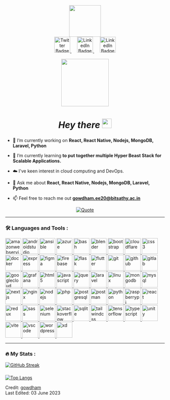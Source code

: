 
<div id="header" align="center">
  <img src="https://media.giphy.com/media/hqU2KkjW5bE2v2Z7Q2/giphy.gif" width="100"/>

  <div id="badges">
    <a href="https://twitter.com/Gowdham_surya/">
      <img src="https://user-images.githubusercontent.com/103630404/181740594-a5ce2f18-b241-4af0-b185-9861be749799.png" width="50px" alt="Twitter Badge"/>
    </a>
    &emsp;
    <a href="https://www.linkedin.com/in/gowdhamp/">
      <img src="https://user-images.githubusercontent.com/103630404/181175782-37f58596-db4d-4a4e-861b-95779241f8a7.png" width="50px" alt="LinkedIn Badge"/>
    </a>
    &emsp;
    <a href="http://instagram.com/__gowdham_official_">
      <img src="https://user-images.githubusercontent.com/103630404/181739423-40f45e04-68ac-40a0-9958-11314bdba285.png" width="50px" alt="LinkedIn Badge"/>
    </a>
  </div>
  <br/>
  <img src="https://komarev.com/ghpvc/?username=gowtham-surya&style=flat-square&color=green" width="150px" alt=""/>
  
  <h1>
    <i>Hey there</i>
    <img src="https://media.giphy.com/media/hvRJCLFzcasrR4ia7z/giphy.gif" width="30px"/>
  </h1>
</div>

###

<!--Intro start-->
- 🔭 I’m currently working on **React, React Native, Nodejs, MongoDB, Laravel, Python**

- 🌱 I’m currently learning **to put together multiple Hyper Beast Stack for Scalable Applications.**

- ☁️ I've keen interest in cloud computing and DevOps.

- 💬 Ask me about **React, React Native, Nodejs, MongoDB, Laravel, Python**

- 📫 Feel free to reach me out **gowdham.ee20@bitsathy.ac.in**
<!--Intro end-->


<p align="center">
	<a href="https://github.com/piyushsuthar/github-readme-quotes"> 
    <img alt="Quote" src="https://quotes-github-readme.vercel.app/api?type=horizontal&theme=tokyonight&quote=Any+fool+can+write+code+that+a+computer+can+understand.+Good+programmers+write+code+that+humans+can+understand&author=Martin+Fowler">
  </a>
</p>

---

### :hammer_and_wrench: Languages and Tools :

<a href="https://aws.amazon.com/" target="_blank" rel="noreferrer"> 
  <img alt="amazonwebservices" title="amazonwebservices" height=50 src="https://skillicons.dev/icons?i=aws"/> 
</a>
<a href="https://developer.android.com/studio" target="_blank" rel="noreferrer">
  <img alt="androidstudio" title="androidstudio" height=50 src="https://skillicons.dev/icons?i=androidstudio"/>
</a>
<a href="https://www.ansible.com/" target="_blank" rel="noreferrer"> 
  <img alt="ansible" title="ansible" height=50 src="https://skillicons.dev/icons?i=ansible"/> 
</a>
<a href="https://azure.microsoft.com/en-in" target="_blank" rel="noreferrer"> 
  <img alt="azure" title="azure" height=50 src="https://skillicons.dev/icons?i=azure"/> 
</a>
<a href="https://www.gnu.org/software/bash/" target="_blank" rel="noreferrer"> 
  <img alt="bash" title="bash" height=50 src="https://skillicons.dev/icons?i=bash"/> 
</a>
<a href="https://www.blender.org/" target="_blank" rel="noreferrer"> 
  <img alt="blender" title="blender" height=50 src="https://skillicons.dev/icons?i=blender"/> 
</a>
<a href="https://getbootstrap.com" target="_blank" rel="noreferrer"> 
  <img alt="bootstrap" title="bootstrap" height=50 src="https://skillicons.dev/icons?i=bootstrap"/> 
</a>
<a href="https://cloudflare.com/" target="_blank" rel="noreferrer"> 
  <img alt="cloudflare" title="cloudflare" height=50 src="https://skillicons.dev/icons?i=cloudflare"/> 
</a>
<a href="https://www.w3.org/Style/CSS/Overview.en.html" target="_blank" rel="noreferrer"> 
  <img alt="css3" title="css3" height=50 src="https://skillicons.dev/icons?i=css"/> 
</a>
<a href="https://www.docker.com/" target="_blank" rel="noreferrer"> 
  <img alt="docker" title="docker" height=50 src="https://skillicons.dev/icons?i=docker"/> 
</a>
<a href="https://expressjs.com/" target="_blank" rel="noreferrer"> 
  <img alt="express" title="express" height=50 src="https://skillicons.dev/icons?i=express"/> 
</a>
<a href="https://www.figma.com/" target="_blank" rel="noreferrer"> 
  <img alt="figma" title="figma" height=50 src="https://skillicons.dev/icons?i=figma"/> 
</a>
<a href="https://firebase.google.com/" target="_blank" rel="noreferrer"> 
  <img alt="firebase" title="firebase" height=50 src="https://skillicons.dev/icons?i=firebase"/> 
</a>
<a href="https://flask.palletsprojects.com/" target="_blank" rel="noreferrer"> 
  <img alt="flask" title="flask" height=50 src="https://skillicons.dev/icons?i=flask"/> 
</a>
<a href="https://flutter.dev/" target="_blank" rel="noreferrer"> 
  <img alt="flutter" title="flutter" height=50 src="https://skillicons.dev/icons?i=flutter"/> 
</a>
<a href="https://git-scm.com/" target="_blank" rel="noreferrer"> 
  <img alt="git" title="git" height=50 src="https://skillicons.dev/icons?i=git"/> 
</a>
<a href="https://github.com/" target="_blank" rel="noreferrer"> 
  <img alt="github" title="github" height=50 src="https://skillicons.dev/icons?i=github"/> 
</a>
<a href="https://about.gitlab.com/" target="_blank" rel="noreferrer"> 
  <img alt="gitlab" title="gitlab" height=50 src="https://skillicons.dev/icons?i=gitlab"/> 
</a>
<a href="https://cloud.google.com/" target="_blank" rel="noreferrer"> 
  <img alt="googlecloud" title="googlecloud" height=50 src="https://skillicons.dev/icons?i=gcp"/> 
</a>
<a href="https://grafana.com/" target="_blank" rel="noreferrer"> 
  <img alt="grafana" title="grafana" height=50 src="https://skillicons.dev/icons?i=grafana"/> 
</a>
<a href="https://www.w3.org/html/" target="_blank" rel="noreferrer"> 
  <img alt="html5" title="html5" height=50 src="https://skillicons.dev/icons?i=html"/> 
</a>
<a href="https://www.javascript.com/" target="_blank" rel="noreferrer"> 
  <img alt="javascript" title="javascript" height=50 src="https://skillicons.dev/icons?i=js"/>  
</a>
<a href="https://jquery.com/" target="_blank" rel="noreferrer"> 
  <img alt="jquery" title="jquery" height=50 src="https://skillicons.dev/icons?i=jquery"/> 
</a>
<a href="https://laravel.com/" target="_blank" rel="noreferrer"> 
  <img alt="laravel" title="laravel" height=50 src="https://skillicons.dev/icons?i=laravel"/> 
</a>
<a href="https://www.linux.org/" target="_blank" rel="noreferrer"> 
  <img alt="linux" title="linux" height=50 src="https://skillicons.dev/icons?i=linux"/> 
</a>
<a href="https://www.mongodb.com/" target="_blank" rel="noreferrer"> 
  <img alt="mongodb" title="mongodb" height=50 src="https://skillicons.dev/icons?i=mongodb"/> 
</a>
<a href="https://www.mysql.com/" target="_blank" rel="noreferrer"> 
  <img alt="mysql" title="mysql" height=50 src="https://skillicons.dev/icons?i=mysql"/> 
</a>
<a href="https://nextjs.org/" target="_blank" rel="noreferrer"> 
  <img alt="nextjs" title="nextjs" height=50 src="https://skillicons.dev/icons?i=nextjs"/> 
</a>
<a href="https://www.nginx.com/" target="_blank" rel="noreferrer"> 
  <img alt="nginx" title="nginx" height=50 src="https://skillicons.dev/icons?i=nginx"/> 
</a>
<a href="https://nodejs.org/" target="_blank" rel="noreferrer"> 
  <img alt="nodejs" title="nodejs" height=50 src="https://skillicons.dev/icons?i=nodejs"/> 
</a>
<a href="https://www.php.net/" target="_blank" rel="noreferrer"> 
  <img alt="php" title="php" height=50 src="https://skillicons.dev/icons?i=php"/> 
</a>
<a href="https://www.postgresql.org/" target="_blank" rel="noreferrer"> 
  <img alt="postgresql" title="postgresql" height=50 src="https://skillicons.dev/icons?i=postgres"/> 
</a>
<a href="https://www.postman.com/" target="_blank" rel="noreferrer"> 
  <img alt="postman" title="postman" height=50 src="https://skillicons.dev/icons?i=postman"/> 
</a>
<a href="https://www.python.org/" target="_blank" rel="noreferrer"> 
  <img alt="python" title="python" height=50 src="https://skillicons.dev/icons?i=py"/> 
</a>
<a href="https://www.raspberrypi.org/" target="_blank" rel="noreferrer"> 
  <img alt="raspberrypi" title="raspberrypi" height=50 src="https://skillicons.dev/icons?i=raspberrypi"/> 
</a>
<a href="https://reactjs.org/" target="_blank" rel="noreferrer"> 
  <img alt="react" title="react" height=50 src="https://skillicons.dev/icons?i=react"/> 
</a>
<a href="https://redux.js.org/" target="_blank" rel="noreferrer"> 
  <img alt="redux" title="redux" height=50 src="https://skillicons.dev/icons?i=redux"/> 
</a>
<a href="https://sass-lang.com" target="_blank" rel="noreferrer">
  <img alt="sass" title="sass" height=50 src="https://skillicons.dev/icons?i=sass"/>  
</a>
<a href="https://www.selenium.dev/" target="_blank" rel="noreferrer"> 
  <img alt="selenium" title="selenium" height=50 src="https://skillicons.dev/icons?i=selenium"/> 
</a>
<a href="https://stackoverflow.com/" target="_blank" rel="noreferrer"> 
  <img alt="stackoverflow" title="stackoverflow" height=50 src="https://skillicons.dev/icons?i=stackoverflow"/> 
</a>
<a href="https://sqlite.org/" target="_blank" rel="noreferrer"> 
  <img alt="sqlite" title="sqlite" height=50 src="https://skillicons.dev/icons?i=sqlite"/> 
</a>
<a href="https://tailwindcss.com/" target="_blank" rel="noreferrer"> 
  <img alt="tailwindcss" title="tailwindcss" height=50 src="https://skillicons.dev/icons?i=tailwind"/> 
</a>
<a href="https://www.tensorflow.org/" target="_blank" rel="noreferrer"> 
  <img alt="tensorflow" title="tensorflow" height=50 src="https://skillicons.dev/icons?i=tensorflow"/> 
</a>
<a href="https://www.typescriptlang.org/" target="_blank" rel="noreferrer"> 
  <img alt="typescript" title="typescript" height=50 src="https://skillicons.dev/icons?i=ts"/> 
</a>
<a href="https://unity.com/" target="_blank" rel="noreferrer"> 
  <img alt="unity" title="unity" height=50 src="https://skillicons.dev/icons?i=unity"/> 
</a>
<a href="https://vitejs.dev/" target="_blank" rel="noreferrer"> 
  <img alt="vite" title="vite" height=50 src="https://skillicons.dev/icons?i=vite"/> 
</a>
<a href="https://code.visualstudio.com/" target="_blank" rel="noreferrer"> 
  <img alt="vscode" title="vscode" height=50 src="https://skillicons.dev/icons?i=vscode"/> 
</a>
<a href="https://wordpress.com/" target="_blank" rel="noreferrer"> 
  <img alt="wordpress" title="wordpress" height=50 src="https://skillicons.dev/icons?i=wordpress"/> 
</a>
<a href="https://helpx.adobe.com/support/xd.html" target="_blank" rel="noreferrer"> 
  <img alt="xd" title="xd" height=50 src="https://skillicons.dev/icons?i=xd"/> 
</a>

___

### :fire: My Stats :
[![GitHub Streak](http://github-readme-streak-stats.herokuapp.com?user=gowtham-surya&theme=dark&background=000000)](https://git.io/streak-stats)
###
[![Top Langs](https://github-readme-stats.vercel.app/api/top-langs/?username=gowtham-surya&layout=compact&theme=vision-friendly-dark&langs_count=10)](https://github.com/anuraghazra/github-readme-stats)
  
Credit: [gowdham](https://github.com/gowtham-surya) <br>
Last Edited: 03 June 2023
<!---
gowtham-surya/gowtham-surya is a ✨ special ✨ repository because its `README.md` (this file) appears on your GitHub profile.
You can click the Preview link to take a look at your changes.
--->
